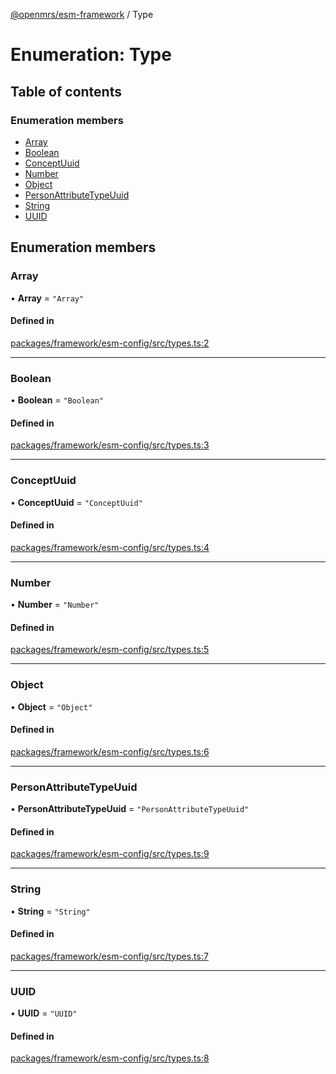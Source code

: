 [@openmrs/esm-framework](../API.md) / Type

# Enumeration: Type

## Table of contents

### Enumeration members

- [Array](Type.md#array)
- [Boolean](Type.md#boolean)
- [ConceptUuid](Type.md#conceptuuid)
- [Number](Type.md#number)
- [Object](Type.md#object)
- [PersonAttributeTypeUuid](Type.md#personattributetypeuuid)
- [String](Type.md#string)
- [UUID](Type.md#uuid)

## Enumeration members

### Array

• **Array** = `"Array"`

#### Defined in

[packages/framework/esm-config/src/types.ts:2](https://github.com/openmrs/openmrs-esm-core/blob/master/packages/framework/esm-config/src/types.ts#L2)

___

### Boolean

• **Boolean** = `"Boolean"`

#### Defined in

[packages/framework/esm-config/src/types.ts:3](https://github.com/openmrs/openmrs-esm-core/blob/master/packages/framework/esm-config/src/types.ts#L3)

___

### ConceptUuid

• **ConceptUuid** = `"ConceptUuid"`

#### Defined in

[packages/framework/esm-config/src/types.ts:4](https://github.com/openmrs/openmrs-esm-core/blob/master/packages/framework/esm-config/src/types.ts#L4)

___

### Number

• **Number** = `"Number"`

#### Defined in

[packages/framework/esm-config/src/types.ts:5](https://github.com/openmrs/openmrs-esm-core/blob/master/packages/framework/esm-config/src/types.ts#L5)

___

### Object

• **Object** = `"Object"`

#### Defined in

[packages/framework/esm-config/src/types.ts:6](https://github.com/openmrs/openmrs-esm-core/blob/master/packages/framework/esm-config/src/types.ts#L6)

___

### PersonAttributeTypeUuid

• **PersonAttributeTypeUuid** = `"PersonAttributeTypeUuid"`

#### Defined in

[packages/framework/esm-config/src/types.ts:9](https://github.com/openmrs/openmrs-esm-core/blob/master/packages/framework/esm-config/src/types.ts#L9)

___

### String

• **String** = `"String"`

#### Defined in

[packages/framework/esm-config/src/types.ts:7](https://github.com/openmrs/openmrs-esm-core/blob/master/packages/framework/esm-config/src/types.ts#L7)

___

### UUID

• **UUID** = `"UUID"`

#### Defined in

[packages/framework/esm-config/src/types.ts:8](https://github.com/openmrs/openmrs-esm-core/blob/master/packages/framework/esm-config/src/types.ts#L8)
